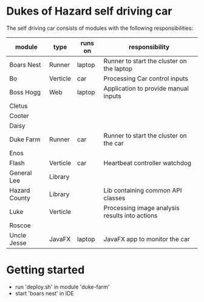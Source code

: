 Dukes of Hazard self driving car
================================

The self driving car consists of modules with the following responsibilities:


| module        | type     | runs on | responsibility                    |  
|---------------|----------|---------|-----------------------------------|  
| Boars Nest    | Runner   | laptop  | Runner to start the cluster on the laptop | 
| Bo            | Verticle | car     | Processing Car control inputs 
| Boss Hogg     | Web      | laptop  | Application to provide manual inputs
| Cletus        |          |         |
| Cooter        |          |         |  
| Daisy         |          |         |
| Duke Farm     | Runner   | car     | Runner to start the cluster on the car
| Enos          |          |         |
| Flash         | Verticle | car     | Heartbeat controller watchdog     
| General Lee   | Library  |         |
| Hazard County | Library  |         | Lib containing common API classes 
| Luke          | Verticle |         | Processing image analysis results into actions
| Roscoe        |          |         |
| Uncle Jesse   | JavaFX   | laptop  | JavaFX app to monitor the car


 
Getting started
===
- run 'deploy.sh' in module 'duke-farm'
- start 'boars nest' in IDE